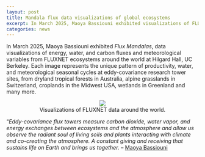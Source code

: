 ```yaml
---
layout: post
title: Mandala flux data visualizations of global ecosystems
excerpt: In March 2025, Maoya Bassiouni exhibited visualizations of FLUXNET data from global ecosystems.
categories: news
---
```


In March 2025, Maoya Bassiouni exhibited <i>Flux Mandalas</i>, data visualizations of energy, water, and carbon fluxes and meteorological variables from FLUXNET ecosystems around the world at Hilgard Hall, UC Berkeley. Each image represents the unique pattern of productivity, water, and meteorological seasonal cycles at eddy-covariance research tower sites, from dryland tropical forests in Australia, alpine grasslands in Switzerland, croplands in the Midwest USA, wetlands in Greenland and many more.

<figure style="text-align: center;" >
  <img src="https://fluxnetart.github.io/images/flux_manadala_stack_soma.gif" style="max-height: 777px; height: auto;">
  <figcaption>Visualizations of FLUXNET data around the world.</figcaption>
</figure>

“<i>Eddy-covariance flux towers measure carbon dioxide, water vapor, and energy exchanges between ecosystems and the atmosphere and allow us observe the radiant soul of living soils and plants interacting with climate and co-creating the atmosphere. A constant giving and receiving that sustains life on Earth and brings us together. </i> –  <a href = "https://fluxnetart.github.io/David/">Maoya Bassiouni</a>

